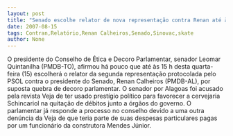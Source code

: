 ```yaml
---
layout: post
title: "Senado escolhe relator de nova representação contra Renan até às 15h "
date: 2007-08-15
tags: Contran,Relatório,Renan Calheiros,Senado,Sinovac,skate
author: None
---
```

O presidente do Conselho de &Eacute;tica e Decoro Parlamentar, senador Leomar Quintanilha (PMDB-TO), afirmou h&aacute; pouco que at&eacute; &agrave;s 15 h desta quarta-feira (15) escolher&aacute; o relator da segunda representa&ccedil;&atilde;o protocolada pelo PSOL contra o presidente do Senado, Renan Calheiros (PMDB-AL), por suposta quebra de decoro parlamentar. O senador por Alagoas foi acusado pela revista Veja de ter usado prest&iacute;gio pol&iacute;tico para favorecer a cervejaria Schincariol na quita&ccedil;&atilde;o de d&eacute;bitos junto a &oacute;rg&atilde;os do governo. O parlamentar j&aacute; responde a processo no conselho devido a uma outra den&uacute;ncia da Veja de que teria parte de suas despesas particulares pagas por um funcion&aacute;rio da construtora Mendes J&uacute;nior. 